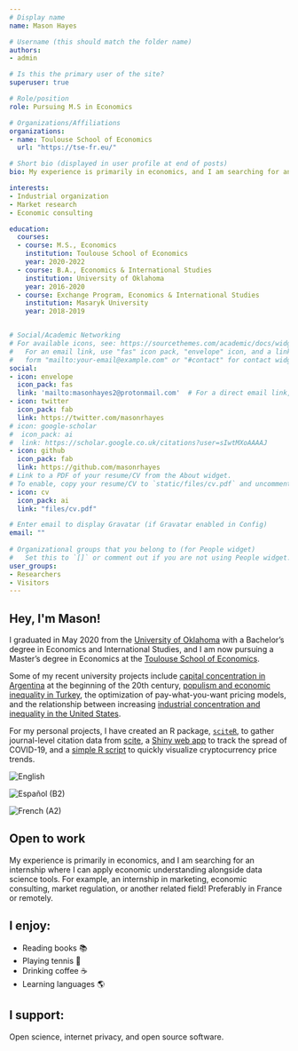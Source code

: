 ```yaml
---
# Display name
name: Mason Hayes

# Username (this should match the folder name)
authors:
- admin

# Is this the primary user of the site?
superuser: true

# Role/position
role: Pursuing M.S in Economics

# Organizations/Affiliations
organizations:
- name: Toulouse School of Economics
  url: "https://tse-fr.eu/"

# Short bio (displayed in user profile at end of posts)
bio: My experience is primarily in economics, and I am searching for an internship where I can apply economic understanding alongside data science tools. For example, an internship in marketing, economic consulting, market regulation, or another related field! Preferably in France or remotely.

interests:
- Industrial organization
- Market research
- Economic consulting

education:
  courses:
  - course: M.S., Economics
    institution: Toulouse School of Economics
    year: 2020-2022
  - course: B.A., Economics & International Studies
    institution: University of Oklahoma
    year: 2016-2020
  - course: Exchange Program, Economics & International Studies
    institution: Masaryk University
    year: 2018-2019


# Social/Academic Networking
# For available icons, see: https://sourcethemes.com/academic/docs/widgets/#icons
#   For an email link, use "fas" icon pack, "envelope" icon, and a link in the
#   form "mailto:your-email@example.com" or "#contact" for contact widget.
social:
- icon: envelope
  icon_pack: fas
  link: 'mailto:masonhayes2@protonmail.com'  # For a direct email link, use "mailto:test@example.org".
- icon: twitter
  icon_pack: fab
  link: https://twitter.com/masonrhayes
# icon: google-scholar
#  icon_pack: ai
#  link: https://scholar.google.co.uk/citations?user=sIwtMXoAAAAJ
- icon: github
  icon_pack: fab
  link: https://github.com/masonrhayes
# Link to a PDF of your resume/CV from the About widget.
# To enable, copy your resume/CV to `static/files/cv.pdf` and uncomment the lines below.  
- icon: cv
  icon_pack: ai
  link: "files/cv.pdf"

# Enter email to display Gravatar (if Gravatar enabled in Config)
email: ""
  
# Organizational groups that you belong to (for People widget)
#   Set this to `[]` or comment out if you are not using People widget.  
user_groups:
- Researchers
- Visitors
---
```


## Hey, I'm Mason!


I graduated in May 2020 from the [University of Oklahoma](https://www.ou.edu/) with a Bachelor’s degree in Economics and International Studies, and I am now pursuing a Master’s degree in Economics at the [Toulouse School of Economics](https://tse-fr.eu/). 

Some of my recent university projects include [capital concentration in Argentina](https://masonrhayes.com/publication/radical-party/) at the beginning of the 20th century, [populism and economic inequality in Turkey](https://masonrhayes.com/publication/populism-and-inequality-in-turkey/), the optimization of pay-what-you-want pricing models, and the relationship between increasing [industrial concentration and inequality in the United States](https://masonrhayes.com/publication/the-inegalitarian-spiral/). 

For my personal projects, I have created an R package, [`sciteR`](https://github.com/masonrhayes/sciteR), to gather journal-level citation data from [scite](https://scite.ai), a [Shiny web app](https://masonrhayes.shinyapps.io/coronavirus_app/) to track the spread of COVID-19, and a [simple R script](https://github.com/masonrhayes/cryptocurrency_analysis) to quickly visualize cryptocurrency price trends.

![English](https://img.shields.io/static/v1?label=language&message=English%20%28native%29&color=blue)

![Español (B2)](https://img.shields.io/static/v1?label=language&message=Español%20%28C1%29&color=yellow) 

![French (A2)](https://img.shields.io/static/v1?label=language&message=Français%20%28A2%29&color=crimson)

## Open to work
My experience is primarily in economics, and I am searching for an internship where I can apply economic understanding alongside data science tools. For example, an internship in marketing, economic consulting, market regulation, or another related field! Preferably in France or remotely.

## I enjoy:

- Reading books :books:
- Playing tennis :tennis:
- Drinking coffee :coffee:
- Learning languages :earth_americas:

## I support:

Open science, internet privacy, and open source software.
